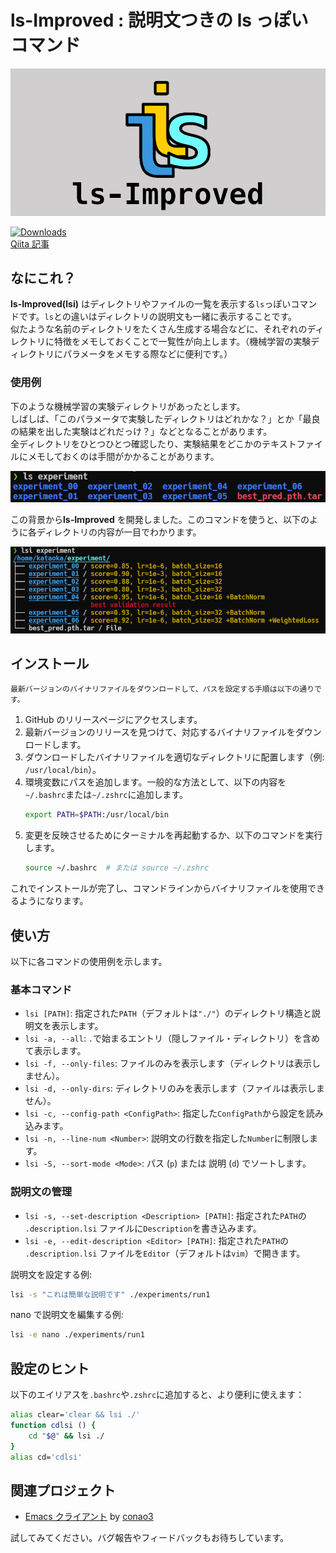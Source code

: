 # ls-Improved : 説明文つきの ls っぽいコマンド

![ls](https://github.com/ShotaroKataoka/ls-Improved/blob/master/doc/images/lsi.png)

[![Downloads](https://pepy.tech/badge/ls-improved)](https://pepy.tech/project/ls-improved)  
[Qiita 記事](https://qiita.com/m_oba/items/828467a0f483e8dab845)

## なにこれ？

**ls-Improved(lsi)** はディレクトリやファイルの一覧を表示する`ls`っぽいコマンドです。`ls`との違いはディレクトリの説明文も一緒に表示することです。  
似たような名前のディレクトリをたくさん生成する場合などに、それぞれのディレクトリに特徴をメモしておくことで一覧性が向上します。（機械学習の実験ディレクトリにパラメータをメモする際などに便利です。）

### 使用例

下のような機械学習の実験ディレクトリがあったとします。  
しばしば、「このパラメータで実験したディレクトリはどれかな？」とか「最良の結果を出した実験はどれだっけ？」などとなることがあります。  
全ディレクトリをひとつひとつ確認したり、実験結果をどこかのテキストファイルにメモしておくのは手間がかかることがあります。

![ls](https://github.com/ShotaroKataoka/ls-Improved/blob/master/doc/images/ls_using.png)

この背景から**ls-Improved** を開発しました。このコマンドを使うと、以下のように各ディレクトリの内容が一目でわかります。

![lsi](https://github.com/ShotaroKataoka/ls-Improved/blob/master/doc/images/lsi_using.png)

## インストール

`最新バージョンのバイナリファイルをダウンロードして、パスを設定する手順は以下の通りです。`

1. GitHub のリリースページにアクセスします。
2. 最新バージョンのリリースを見つけて、対応するバイナリファイルをダウンロードします。
3. ダウンロードしたバイナリファイルを適切なディレクトリに配置します（例: `/usr/local/bin`）。
4. 環境変数にパスを追加します。一般的な方法として、以下の内容を`~/.bashrc`または`~/.zshrc`に追加します。
   ```sh
   export PATH=$PATH:/usr/local/bin
   ```
5. 変更を反映させるためにターミナルを再起動するか、以下のコマンドを実行します。
   ```sh
   source ~/.bashrc  # または source ~/.zshrc
   ```

これでインストールが完了し、コマンドラインからバイナリファイルを使用できるようになります。

## 使い方

以下に各コマンドの使用例を示します。

### 基本コマンド

- `lsi [PATH]`: 指定された`PATH`（デフォルトは`"./"`）のディレクトリ構造と説明文を表示します。
- `lsi -a, --all`: `.`で始まるエントリ（隠しファイル・ディレクトリ）を含めて表示します。
- `lsi -f, --only-files`: ファイルのみを表示します（ディレクトリは表示しません）。
- `lsi -d, --only-dirs`: ディレクトリのみを表示します（ファイルは表示しません）。
- `lsi -c, --config-path <ConfigPath>`: 指定した`ConfigPath`から設定を読み込みます。
- `lsi -n, --line-num <Number>`: 説明文の行数を指定した`Number`に制限します。
- `lsi -S, --sort-mode <Mode>`: パス (`p`) または 説明 (`d`) でソートします。

### 説明文の管理

- `lsi -s, --set-description <Description> [PATH]`: 指定された`PATH`の `.description.lsi` ファイルに`Description`を書き込みます。
- `lsi -e, --edit-description <Editor> [PATH]`: 指定された`PATH`の `.description.lsi` ファイルを`Editor`（デフォルトは`vim`）で開きます。

説明文を設定する例:

```sh
lsi -s "これは簡単な説明です" ./experiments/run1
```

nano で説明文を編集する例:

```sh
lsi -e nano ./experiments/run1
```

## 設定のヒント

以下のエイリアスを`.bashrc`や`.zshrc`に追加すると、より便利に使えます：

```sh
alias clear='clear && lsi ./'
function cdlsi () {
    cd "$@" && lsi ./
}
alias cd='cdlsi'
```

## 関連プロジェクト

- [Emacs クライアント](https://github.com/conao3/dired-lsi.el) by [conao3](https://github.com/conao3)

試してみてください。バグ報告やフィードバックもお待ちしています。
